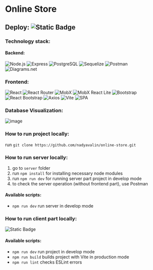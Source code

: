 # Online Store

## Deploy: ![Static Badge](https://img.shields.io/badge/in_progress-ff4444)

### Technology stack:
#### Backend:
![Node.js](https://img.shields.io/badge/node.js-%2368A063.svg?style=for-the-badge&logo=node.js&logoColor=white)
![Express](https://img.shields.io/badge/express-%23000000.svg?style=for-the-badge&logo=express&logoColor=white)
![PostgreSQL](https://img.shields.io/badge/postgresql-%23336791.svg?style=for-the-badge&logo=postgresql&logoColor=white)
![Sequelize](https://img.shields.io/badge/sequelize-%2300A3E0.svg?style=for-the-badge&logo=sequelize&logoColor=white)
![Postman](https://img.shields.io/badge/postman-%23FF6C37.svg?style=for-the-badge&logo=postman&logoColor=white)
![Diagrams.net](https://img.shields.io/badge/diagrams.net-%23F08705.svg?style=for-the-badge&logo=diagramsnet&logoColor=white)

### Frontend:
![React](https://img.shields.io/badge/react-%2320232a.svg?style=for-the-badge&logo=react&logoColor=%2361DAFB)
![React Router](https://img.shields.io/badge/react_router-%23CA4245.svg?style=for-the-badge&logo=react-router&logoColor=white)
![MobX](https://img.shields.io/badge/mobx-%23FF9955.svg?style=for-the-badge&logo=mobx&logoColor=white)
![MobX React Lite](https://img.shields.io/badge/mobx_react_lite-%23FF9955.svg?style=for-the-badge&logo=mobx&logoColor=white)
![Bootstrap](https://img.shields.io/badge/bootstrap-%23563D7C.svg?style=for-the-badge&logo=bootstrap&logoColor=white)
![React Bootstrap](https://img.shields.io/badge/react_bootstrap-%23563D7C.svg?style=for-the-badge&logo=bootstrap&logoColor=white)
![Axios](https://img.shields.io/badge/axios-%235A29E4.svg?style=for-the-badge&logo=axios&logoColor=white)
![Vite](https://img.shields.io/badge/Vite-%23646CFF.svg?style=for-the-badge&logo=vite&logoColor=white)
![SPA](https://img.shields.io/badge/SPA-%23007ACC.svg?style=for-the-badge)

### Database Visualization:
![image](https://github.com/user-attachments/assets/14d8011d-8a33-4a0b-af6d-0cf854040137)

### How to run project locally:
run `git clone https://github.com/nadyavalin/online-store.git`

### How to run server locally:
1. go to `server` folder
2. run `npm install` for installing necessary node modules
3. run `npm run dev` for running server part project in develop mode
4. to check the server operation (without frontend part), use Postman

#### Available scripts:
- `npm run dev` run server in develop mode

### How to run client part locally:
![Static Badge](https://img.shields.io/badge/in_progress-ff4444)

#### Available scripts:
- `npm run dev` run project in develop mode
- `npm run build` builds project with Vite in production mode
- `npm run lint` checks ESLint errors
